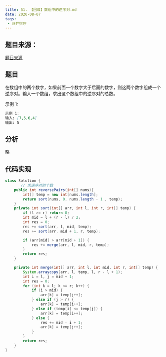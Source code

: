 ```yaml
---
title: 51. 【困难】数组中的逆序对.md
date: 2020-08-07
tags:
 - 归并排序
---
```


## 题目来源：
[题目来源]([链接网址](https://leetcode-cn.com/problems/shu-zu-zhong-de-ni-xu-dui-lcof/) "51.数组中的逆序对")

## 题目
在数组中的两个数字，如果前面一个数字大于后面的数字，则这两个数字组成一个逆序对。输入一个数组，求出这个数组中的逆序对的总数。

示例 1:
```md
示例 1:
输入: [7,5,6,4]
输出: 5
```


## 分析
略

## 代码实现
```java
class Solution {
       // 求逆序对的个数
    public int reversePairs(int[] nums){
        int[] temp = new int[nums.length];
        return sort(nums, 0, nums.length - 1 , temp);
    }
    private int sort(int[] arr, int l, int r, int[] temp) {
        if (l >= r) return 0;
        int mid = l + (r - l) / 2;
        int res = 0;
        res += sort(arr, l, mid, temp);
        res += sort(arr, mid + 1, r, temp);

        if (arr[mid] > arr[mid + 1]) {
            res += merge(arr, l, mid, r, temp);
        }
        return res;
    }

    private int merge(int[] arr, int l, int mid, int r, int[] temp) {
        System.arraycopy(arr, l, temp, l, r - l + 1);
        int i = l, j = mid + 1;
        int res = 0;
        for (int k = l; k <= r; k++) {
            if (i > mid) {
                arr[k] = temp[j++]; 
            } else if (j > r) {
                arr[k] = temp[i++];
            } else if (temp[i] <= temp[j]) {
                arr[k] = temp[i++];          
            } else {
                res += mid - i + 1;
                arr[k] = temp[j++];
            }
        }
        return res;
    }
}
```